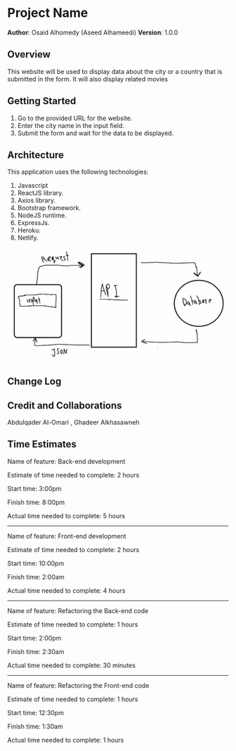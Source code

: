 # Project Name

**Author**: Osaid Alhomedy (Aseed Alhameedi)
**Version**: 1.0.0

## Overview

This website will be used to display data about the city or a country that is submitted in the form. It will also display related movies

## Getting Started

1. Go to the provided URL for the website.
2. Enter the city name in the input field.
3. Submit the form and wait for the data to be displayed.

## Architecture

This application uses the following technologies:

1. Javascript
2. ReactJS library.
3. Axios library.
4. Bootstrap framework.
5. NodeJS runtime.
6. ExpressJs.
7. Heroku.
8. Netlify.

![request flow](src/assets/1.png)

## Change Log

## Credit and Collaborations

Abdulqader Al-Omari , Ghadeer Alkhasawneh

## Time Estimates

Name of feature: Back-end development

Estimate of time needed to complete: 2 hours

Start time: 3:00pm

Finish time: 8:00pm

Actual time needed to complete: 5 hours

---

Name of feature: Front-end development

Estimate of time needed to complete: 2 hours

Start time: 10:00pm

Finish time: 2:00am

Actual time needed to complete: 4 hours

---

Name of feature: Refactoring the Back-end code

Estimate of time needed to complete: 1 hours

Start time: 2:00pm

Finish time: 2:30am

Actual time needed to complete: 30 minutes

---

Name of feature: Refactoring the Front-end code

Estimate of time needed to complete: 1 hours

Start time: 12:30pm

Finish time: 1:30am

Actual time needed to complete: 1 hours
